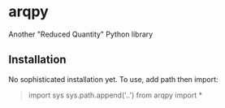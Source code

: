 # arqpy
Another "Reduced Quantity" Python library

## Installation
No sophisticated installation yet. To use, add path then import:
> import sys
> sys.path.append('..')
> from arqpy import *